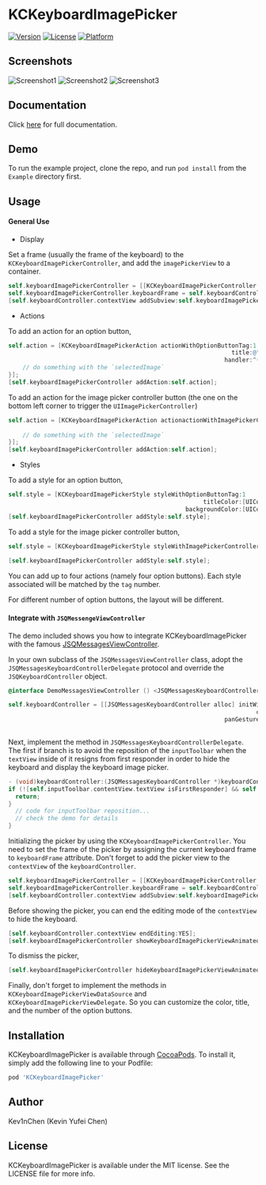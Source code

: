 # KCKeyboardImagePicker

[![Version](https://img.shields.io/cocoapods/v/KCKeyboardImagePicker.svg?style=flat)](http://cocoapods.org/pods/KCKeyboardImagePicker)
[![License](https://img.shields.io/cocoapods/l/KCKeyboardImagePicker.svg?style=flat)](http://cocoapods.org/pods/KCKeyboardImagePicker)
[![Platform](https://img.shields.io/cocoapods/p/KCKeyboardImagePicker.svg?style=flat)](http://cocoapods.org/pods/KCKeyboardImagePicker)

## Screenshots

![Screenshot1](https://raw.githubusercontent.com/Kev1nChen/KCKeyboardImagePicker/master/Screenshots/screenshot1.jpg)
![Screenshot2](https://raw.githubusercontent.com/Kev1nChen/KCKeyboardImagePicker/master/Screenshots/screenshot2.jpg)
![Screenshot3](https://raw.githubusercontent.com/Kev1nChen/KCKeyboardImagePicker/master/Screenshots/screenshot3.jpg)

## Documentation

Click [here](http://cocoadocs.org/docsets/KCKeyboardImagePicker) for full documentation. 

## Demo

To run the example project, clone the repo, and run `pod install` from the `Example` directory first.

## Usage

#### General Use

- Display

Set a frame (usually the frame of the keyboard) to the `KCKeyboardImagePickerController`, and add the `imagePickerView` to a container. 
````objective-c
self.keyboardImagePickerController = [[KCKeyboardImagePickerController alloc] init];
self.keyboardImagePickerController.keyboardFrame = self.keyboardController.currentKeyboardFrame;
[self.keyboardController.contextView addSubview:self.keyboardImagePickerController.imagePickerView];
````

- Actions

To add an action for an option button, 
````objective-c
self.action = [KCKeyboardImagePickerAction actionWithOptionButtonTag:1 
                                                               title:@"Send" 
                                                             handler:^(UIImage *selectedImage) {
    // do something with the `selectedImage`
}];
[self.keyboardImagePickerController addAction:self.action];
````
To add an action for the image picker controller button (the one on the bottom left corner to trigger the `UIImagePickerController`)
````objective-c
self.action = [KCKeyboardImagePickerAction actionactionWithImagePickerControllerButtonParentViewController:self
                                                                                                   handler:^(UIImage *selectedImage) {
    // do something with the `selectedImage`
}];
[self.keyboardImagePickerController addAction:self.action];
````

- Styles

To add a style for an option button, 
````objective-c
self.style = [KCKeyboardImagePickerStyle styleWithOptionButtonTag:1
                                                       titleColor:[UIColor whiteColor]
                                                  backgroundColor:[UIColor lightGrayColor]];
[self.keyboardImagePickerController addStyle:self.style];
````
To add a style for the image picker controller button, 
````objective-c
self.style = [KCKeyboardImagePickerStyle styleWithImagePickerControllerBackgroundColor:[UIColor lightGrayColor] 
                                                                                 image:[UIImage imageNamed:@"someImage"]];
[self.keyboardImagePickerController addStyle:self.style];
````

You can add up to four actions (namely four option buttons). Each style associated will be matched by the `tag` number. 

For different number of option buttons, the layout will be different. 

#### Integrate with `JSQMessengeViewController`
The demo included shows you how to integrate KCKeyboardImagePicker with the famous [JSQMessagesViewController](https://github.com/jessesquires/JSQMessagesViewController). 

In your own subclass of the `JSQMessagesViewController` class, adopt the `JSQMessagesKeyboardControllerDelegate` protocol and override the `JSQKeyboardController` object.

````objective-c
@interface DemoMessagesViewController () <JSQMessagesKeyboardControllerDelegate>
````
````objective-c
self.keyboardController = [[JSQMessagesKeyboardController alloc] initWithTextView:self.inputToolbar.contentView.textView 
                                                                      contextView:self.view
                                                             panGestureRecognizer:self.collectionView.panGestureRecognizer
                                                                         delegate:self];
````
Next, implement the method in `JSQMessagesKeyboardControllerDelegate`. The first if branch is to avoid the reposition of the `inputToolbar` when the `textView` inside of it resigns from first responder in order to hide the keyboard and display the keyboard  image picker.
````objective-c
- (void)keyboardController:(JSQMessagesKeyboardController *)keyboardController keyboardDidChangeFrame:(CGRect)keyboardFrame {
if (![self.inputToolbar.contentView.textView isFirstResponder] && self.toolbarBottomLayoutGuide.constant == 0.0f) {
  return;
}
  // code for inputToolbar reposition... 
  // check the demo for details
}
````
Initializing the picker by using the `KCKeyboardImagePickerController`. You need to set the frame of the picker by assigning the current keyboard frame to `keyboardFrame` attribute. Don't forget to add the picker view to the `contextView` of the `keyboardController`. 
````objective-c
self.keyboardImagePickerController = [[KCKeyboardImagePickerController alloc] init];
self.keyboardImagePickerController.keyboardFrame = self.keyboardController.currentKeyboardFrame;
[self.keyboardController.contextView addSubview:self.keyboardImagePickerController.imagePickerView];
````

Before showing the picker, you can end the editing mode of the `contextView` to hide the keyboard. 
````objective-c
[self.keyboardController.contextView endEditing:YES];
[self.keyboardImagePickerController showKeyboardImagePickerViewAnimated:animated];
````

To dismiss the picker, 
````objective-c
[self.keyboardImagePickerController hideKeyboardImagePickerViewAnimated:animated];
````

Finally, don't forget to implement the methods in `KCKeyboardImagePickerViewDataSource` and `KCKeyboardImagePickerViewDelegate`. So you can customize the color, title, and the number of the option buttons. 

## Installation

KCKeyboardImagePicker is available through [CocoaPods](http://cocoapods.org). To install
it, simply add the following line to your Podfile:

````ruby
pod 'KCKeyboardImagePicker'
````

## Author

Kev1nChen (Kevin Yufei Chen)

## License

KCKeyboardImagePicker is available under the MIT license. See the LICENSE file for more info.
